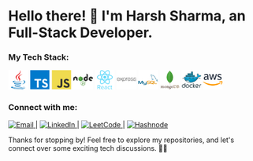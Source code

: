 <!-- Introduction Section -->
<h1>Hello there! 👋 I'm Harsh Sharma, an Full-Stack Developer.</h1>

<!-- Tech Stack Section -->
<h3>My Tech Stack:</h3>
<p>
  <img src="https://raw.githubusercontent.com/devicons/devicon/master/icons/java/java-original.svg" alt="Java" width="40" height="40"/>
  <img src="https://raw.githubusercontent.com/devicons/devicon/master/icons/typescript/typescript-original.svg" alt="TypeScript" width="40" height="40"/>
  <img src="https://raw.githubusercontent.com/devicons/devicon/master/icons/javascript/javascript-original.svg" alt="JavaScript" width="40" height="40"/>
  <img src="https://raw.githubusercontent.com/devicons/devicon/master/icons/nodejs/nodejs-original-wordmark.svg" alt="Node.js" width="40" height="40"/>
  <img src="https://raw.githubusercontent.com/devicons/devicon/master/icons/react/react-original-wordmark.svg" alt="React" width="40" height="40"/>
  <img src="https://raw.githubusercontent.com/devicons/devicon/master/icons/express/express-original-wordmark.svg" alt="Express.js" width="40" height="40"/>
  <img src="https://raw.githubusercontent.com/devicons/devicon/master/icons/mysql/mysql-original-wordmark.svg" alt="MySQL" width="40" height="40"/>
  <img src="https://raw.githubusercontent.com/devicons/devicon/master/icons/mongodb/mongodb-original-wordmark.svg" alt="MongoDB" width="40" height="40"/>
  <img src="https://raw.githubusercontent.com/devicons/devicon/master/icons/docker/docker-original-wordmark.svg" alt="Docker" width="40" height="40"/>
  <img src="https://raw.githubusercontent.com/devicons/devicon/master/icons/amazonwebservices/amazonwebservices-original-wordmark.svg" alt="AWS" width="40" height="40"/>
  <!-- Prisma logo from your repository -->
</p>

<!-- Connect Section -->
<h3>Connect with me:</h3>
<p>
  <a href="mailto:Harshsharma1421@gmail.com">
    <img src="https://img.icons8.com/fluent/48/000000/gmail.png" alt="Email" height="30" width="30" />
  </a> | 
  <a href="https://www.linkedin.com/in/harshsharma3/" >
    <img src="https://img.icons8.com/color/48/000000/linkedin.png" alt="LinkedIn" height="30" width="30" />
  </a> | 
  <a href="https://leetcode.com/harsh6645" ">
    <img src="https://raw.githubusercontent.com/rahuldkjain/github-profile-readme-generator/master/src/images/icons/Social/leet-code.svg" alt="LeetCode" height="30" width="30" />
  </a> | 
<a href="https://hashnode.com/@HarshSharma1" target="_blank">
  <img src="https://encrypted-tbn0.gstatic.com/images?q=tbn:ANd9GcTgBPEENtUuyW1L65l72EWmwVuTjGi6iII1EA&usqp=CAU" alt="Hashnode" height="30" width="30" />
</a>

</p>

<!-- Footer Section -->
<p>
  Thanks for stopping by! Feel free to explore my repositories, and let's connect over some exciting tech discussions. 👨‍💻
</p>
